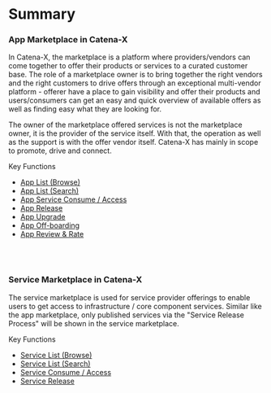 # Summary

### App Marketplace in Catena-X

In Catena-X, the marketplace is a platform where providers/vendors can come together to offer their products or services to a curated customer base. The role of a marketplace owner is to bring together the right vendors and the right customers to drive offers through an exceptional multi-vendor platform - offerer have a place to gain visibility and offer their products and users/consumers can get an easy and quick overview of available offers as well as finding easy what they are looking for.


The owner of the marketplace offered services is not the marketplace owner, it is the provider of the service itself. With that, the operation as well as the support is with the offer vendor itself. Catena-X has mainly in scope to promote, drive and connect.

Key Functions

- [App List (Browse)](#app-list-browse)
- [App List (Search)](#app-list-search)
- [App Service Consume / Access](#app-service-consume--access)
- [App Release](#app-release)
- [App Upgrade](#app-upgrade)
- [App Off-boarding](#app-off-boarding)
- [App Review & Rate](#app-review--rate)

<br>
<br>

### Service Marketplace in Catena-X

The service marketplace is used for service provider offerings to enable users to get access to infrastructure / core component services.
Similar like the app marketplace, only published services via the "Service Release Process" will be shown in the service marketplace.

Key Functions

- [Service List (Browse)](#service-list-browse)
- [Service List (Search)](#service-list-search)
- [Service Consume / Access](#app-service-consume--access)
- [Service Release](#app-release)


<br>
<br>
